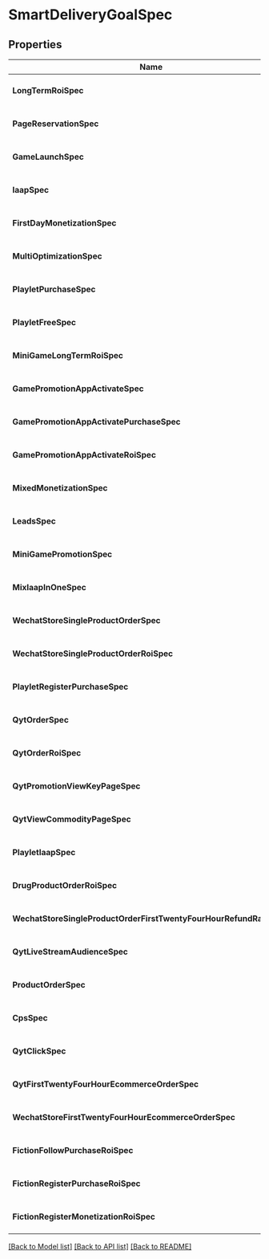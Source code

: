 # SmartDeliveryGoalSpec

## Properties
Name | Type | Description | Notes
------------ | ------------- | ------------- | -------------
**LongTermRoiSpec** | [***SmartDeliveryGoalLongTermRoiSpec**](smart_delivery_goal_long_term_roi_spec.md) |  | [optional] [default to null]
**PageReservationSpec** | [***SmartDeliveryGoalPageReservationSpec**](smart_delivery_goal_page_reservation_spec.md) |  | [optional] [default to null]
**GameLaunchSpec** | [***SmartDeliveryGoalGameLaunchSpec**](smart_delivery_goal_game_launch_spec.md) |  | [optional] [default to null]
**IaapSpec** | [***SmartDeliveryGoalIaapSpec**](smart_delivery_goal_iaap_spec.md) |  | [optional] [default to null]
**FirstDayMonetizationSpec** | [***SmartDeliveryGoalFirstDayMonetizationSpec**](smart_delivery_goal_first_day_monetization_spec.md) |  | [optional] [default to null]
**MultiOptimizationSpec** | [***SmartDeliveryGoalMultiOptimizationSpec**](smart_delivery_goal_multi_optimization_spec.md) |  | [optional] [default to null]
**PlayletPurchaseSpec** | [***SmartDeliveryGoalPlayletPurchaseSpec**](smart_delivery_goal_playlet_purchase_spec.md) |  | [optional] [default to null]
**PlayletFreeSpec** | [***SmartDeliveryGoalPlayletFreeSpec**](smart_delivery_goal_playlet_free_spec.md) |  | [optional] [default to null]
**MiniGameLongTermRoiSpec** | [***SmartDeliveryGoalMiniGameLongTermRoiSpec**](smart_delivery_goal_mini_game_long_term_roi_spec.md) |  | [optional] [default to null]
**GamePromotionAppActivateSpec** | [***SmartDeliveryGoalGamePromotionAppActivateSpec**](smart_delivery_goal_game_promotion_app_activate_spec.md) |  | [optional] [default to null]
**GamePromotionAppActivatePurchaseSpec** | [***SmartDeliveryGoalGamePromotionAppActivatePurchaseSpec**](smart_delivery_goal_game_promotion_app_activate_purchase_spec.md) |  | [optional] [default to null]
**GamePromotionAppActivateRoiSpec** | [***SmartDeliveryGoalGamePromotionAppActivateRoiSpec**](smart_delivery_goal_game_promotion_app_activate_roi_spec.md) |  | [optional] [default to null]
**MixedMonetizationSpec** | [***SmartDeliveryGoalMixedMonetizationSpec**](smart_delivery_goal_mixed_monetization_spec.md) |  | [optional] [default to null]
**LeadsSpec** | [***SmartDeliveryGoalLeadsSpec**](smart_delivery_goal_leads_spec.md) |  | [optional] [default to null]
**MiniGamePromotionSpec** | [***SmartDeliveryGoalMiniGamePromotionSpec**](smart_delivery_goal_mini_game_promotion_spec.md) |  | [optional] [default to null]
**MixIaapInOneSpec** | [***SmartDeliveryGoalMixIaapInOneSpec**](smart_delivery_goal_mix_iaap_in_one_spec.md) |  | [optional] [default to null]
**WechatStoreSingleProductOrderSpec** | [***SmartDeliveryGoalWechatStoreSingleProductOrderSpec**](smart_delivery_goal_wechat_store_single_product_order_spec.md) |  | [optional] [default to null]
**WechatStoreSingleProductOrderRoiSpec** | [***SmartDeliveryGoalWechatStoreSingleProductOrderRoiSpec**](smart_delivery_goal_wechat_store_single_product_order_roi_spec.md) |  | [optional] [default to null]
**PlayletRegisterPurchaseSpec** | [***SmartDeliveryGoalPlayletRegisterPurchaseSpec**](smart_delivery_goal_playlet_register_purchase_spec.md) |  | [optional] [default to null]
**QytOrderSpec** | [***SmartDeliveryGoalQytSpec**](smart_delivery_goal_qyt_spec.md) |  | [optional] [default to null]
**QytOrderRoiSpec** | [***SmartDeliveryGoalQytSpec**](smart_delivery_goal_qyt_spec.md) |  | [optional] [default to null]
**QytPromotionViewKeyPageSpec** | [***SmartDeliveryGoalQytSpec**](smart_delivery_goal_qyt_spec.md) |  | [optional] [default to null]
**QytViewCommodityPageSpec** | [***SmartDeliveryGoalQytSpec**](smart_delivery_goal_qyt_spec.md) |  | [optional] [default to null]
**PlayletIaapSpec** | [***SmartDeliveryGoalPlayletIaapSpec**](smart_delivery_goal_playlet_iaap_spec.md) |  | [optional] [default to null]
**DrugProductOrderRoiSpec** | [***SmartDeliveryGoalDrugProductSpec**](smart_delivery_goal_drug_product_spec.md) |  | [optional] [default to null]
**WechatStoreSingleProductOrderFirstTwentyFourHourRefundRateSpec** | [***SmartDeliveryGoalOrderFirstTwentyFourHourRefundRateSpec**](smart_delivery_goal_order_first_twenty_four_hour_refund_rate_spec.md) |  | [optional] [default to null]
**QytLiveStreamAudienceSpec** | [***SmartDeliveryGoalQytSpec**](smart_delivery_goal_qyt_spec.md) |  | [optional] [default to null]
**ProductOrderSpec** | [***SmartDeliveryGoalProductSpec**](smart_delivery_goal_product_spec.md) |  | [optional] [default to null]
**CpsSpec** | [***SmartDeliveryGoalCpsSpec**](smart_delivery_goal_cps_spec.md) |  | [optional] [default to null]
**QytClickSpec** | [***SmartDeliveryGoalQytSpec**](smart_delivery_goal_qyt_spec.md) |  | [optional] [default to null]
**QytFirstTwentyFourHourEcommerceOrderSpec** | [***SmartDeliveryGoalQytSpec**](smart_delivery_goal_qyt_spec.md) |  | [optional] [default to null]
**WechatStoreFirstTwentyFourHourEcommerceOrderSpec** | [***SmartDeliveryGoalFirstTwentyFourHourEcommerceOrderSpec**](smart_delivery_goal_first_twenty_four_hour_ecommerce_order_spec.md) |  | [optional] [default to null]
**FictionFollowPurchaseRoiSpec** | [***SmartDeliveryGoalFictionFollowPurchaseRoiSpec**](smart_delivery_goal_fiction_follow_purchase_roi_spec.md) |  | [optional] [default to null]
**FictionRegisterPurchaseRoiSpec** | [***SmartDeliveryGoalFictionRegisterPurchaseRoiSpec**](smart_delivery_goal_fiction_register_purchase_roi_spec.md) |  | [optional] [default to null]
**FictionRegisterMonetizationRoiSpec** | [***SmartDeliveryGoalFictionRegisterMonetizationRoiSpec**](smart_delivery_goal_fiction_register_monetization_roi_spec.md) |  | [optional] [default to null]

[[Back to Model list]](../README.md#documentation-for-models) [[Back to API list]](../README.md#documentation-for-api-endpoints) [[Back to README]](../README.md)


